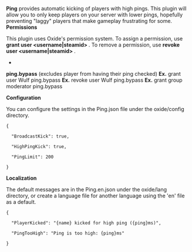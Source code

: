 **Ping** provides automatic kicking of players with high pings. This plugin will allow you to only keep players on your server with lower pings, hopefully preventing "laggy" players that make gameplay frustrating for some.
**Permissions**

This plugin uses Oxide's permission system. To assign a permission, use **grant user <username|steamid> <permission>**. To remove a permission, use **revoke user <username|steamid> <permission>**.


* 
**ping.bypass** (excludes player from having their ping checked)
**Ex.** grant user Wulf ping.bypass
**Ex.** revoke user Wulf ping.bypass
**Ex.** grant group moderator ping.bypass


**Configuration**

You can configure the settings in the Ping.json file under the oxide/config directory.

````
{

  "BroadcastKick": true,

  "HighPingKick": true,

  "PingLimit": 200

}
````


**Localization**

The default messages are in the Ping.en.json under the oxide/lang directory, or create a language file for another language using the 'en' file as a default.

````
{

  "PlayerKicked": "{name} kicked for high ping ({ping}ms)",

  "PingTooHigh": "Ping is too high: {ping}ms"

}
````
